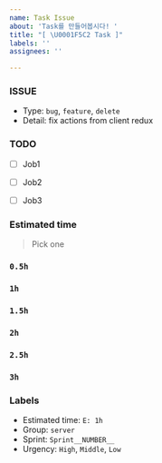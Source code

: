 ```yaml
---
name: Task Issue
about: 'Task를 만들어봅시다! '
title: "[ \U0001F5C2️ Task ]"
labels: ''
assignees: ''

---
```


### ISSUE

- Type: `bug`, `feature`, `delete`
- Detail: fix actions from client redux


### TODO

- [ ] Job1
- [ ] Job2
- [ ] Job3


### Estimated time
>Pick one

### `0.5h`

### `1h`

### `1.5h`

### `2h`

### `2.5h`

### `3h`

### Labels

- Estimated time: `E: 1h`
- Group: `server`
- Sprint: `Sprint__NUMBER__`
- Urgency: `High`, `Middle`, `Low`
